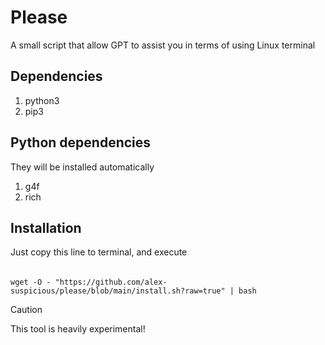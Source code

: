 # Please
A small script that allow GPT to assist you in terms of using Linux terminal 

## Dependencies
1. python3
2. pip3

## Python dependencies
They will be installed automatically
1. g4f
2. rich

## Installation
Just copy this line to terminal, and execute
######
    wget -O - "https://github.com/alex-suspicious/please/blob/main/install.sh?raw=true" | bash

> [!CAUTION]
> This tool is heavily experimental!
